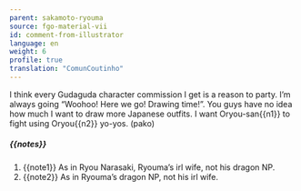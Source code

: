 ```yaml
---
parent: sakamoto-ryouma
source: fgo-material-vii
id: comment-from-illustrator
language: en
weight: 6
profile: true
translation: "ComunCoutinho"
---
```


I think every Gudaguda character commission I get is a reason to party. I’m always going “Woohoo! Here we go! Drawing time!”. You guys have no idea how much I want to draw more Japanese outfits. I want Oryou-san{{n1}} to fight using Oryou{{n2}} yo-yos. (pako)

##### {{notes}}

1. {{note1}} As in Ryou Narasaki, Ryouma’s irl wife, not his dragon NP.
2. {{note2}} As in Ryouma’s dragon NP, not his irl wife.
